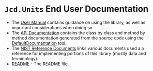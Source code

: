 ﻿# `Jcd.Units` End User Documentation

- The [User Manual](./user/) contains guidance on using the library, as well as important considerations when
  doing so.
- The [API Documentation](./api/) contains the class by class and method by method documentation generated
  from the source code using the [DefaultDocumentation](https://github.com/Doraku/DefaultDocumentation) tool.
- The [NIST Reference Documents](./nist/) links various documents used a a reference for implementing portions of
  this library (mostly data and terminology).
- [README](./README) - The README file.